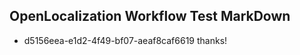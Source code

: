 ## OpenLocalization Workflow Test MarkDown
* d5156eea-e1d2-4f49-bf07-aeaf8caf6619 thanks!

<!--HONumber=Jul16_HO2-->


